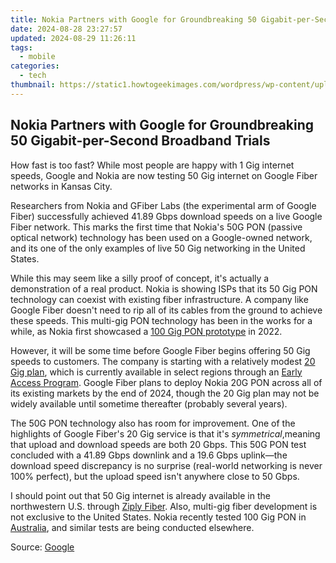```yaml
---
title: Nokia Partners with Google for Groundbreaking 50 Gigabit-per-Second Broadband Trials
date: 2024-08-28 23:27:57
updated: 2024-08-29 11:26:11
tags:
  - mobile
categories:
  - tech
thumbnail: https://static1.howtogeekimages.com/wordpress/wp-content/uploads/2024/07/8.jpg
---
```


## Nokia Partners with Google for Groundbreaking 50 Gigabit-per-Second Broadband Trials

How fast is too fast? While most people are happy with 1 Gig internet speeds, Google and Nokia are now testing 50 Gig internet on Google Fiber networks in Kansas City.

 Researchers from Nokia and GFiber Labs (the experimental arm of Google Fiber) successfully achieved 41.89 Gbps download speeds on a live Google Fiber network. This marks the first time that Nokia's 50G PON (passive optical network) technology has been used on a Google-owned network, and its one of the only examples of live 50 Gig networking in the United States.

 While this may seem like a silly proof of concept, it's actually a demonstration of a real product. Nokia is showing ISPs that its 50 Gig PON technology can coexist with existing fiber infrastructure. A company like Google Fiber doesn't need to rip all of its cables from the ground to achieve these speeds. This multi-gig PON technology has been in the works for a while, as Nokia first showcased a [100 Gig PON prototype](https://www.nokia.com/about-us/news/releases/2022/06/13/nokia-showcases-first-100gbsecond-fiber-broadband-technology-in-the-us/) in 2022.

 However, it will be some time before Google Fiber begins offering 50 Gig speeds to customers. The company is starting with a relatively modest [20 Gig plan](https://screen-video-capture.techidaily.com/new-in-2024-craft-powerpoint-to-interactive-movie-scripts/), which is currently available in select regions through an [Early Access Program](https://fiber.google.com/gfiber-labs/20gig/). Google Fiber plans to deploy Nokia 20G PON across all of its existing markets by the end of 2024, though the 20 Gig plan may not be widely available until sometime thereafter (probably several years).

 The 50G PON technology also has room for improvement. One of the highlights of Google Fiber's 20 Gig service is that it's _symmetrical_,meaning that upload and download speeds are both 20 Gbps. This 50G PON test concluded with a 41.89 Gbps downlink and a 19.6 Gbps uplink—the download speed discrepancy is no surprise (real-world networking is never 100% perfect), but the upload speed isn't anywhere close to 50 Gbps.

 I should point out that 50 Gig internet is already available in the northwestern U.S. through [Ziply Fiber](https://ziplyfiber.com/news/press-release/laurel-wa). Also, multi-gig fiber development is not exclusive to the United States. Nokia recently tested 100 Gig PON in [Australia](https://www.techradar.com/pro/worlds-fastest-broadband-connection-went-live-down-under-nokia-demos-100-gigabit-internet-line-in-australia-in-record-breaking-attempt-but-doesnt-say-when-it-will-go-on-sale), and similar tests are being conducted elsewhere.

 Source: [Google](https://fiber.googleblog.com/2024/07/gfiber-labs-tomorrows-internet-today.html)

<ins class="adsbygoogle"
     style="display:block"
     data-ad-format="autorelaxed"
     data-ad-client="ca-pub-7571918770474297"
     data-ad-slot="1223367746"></ins>



<ins class="adsbygoogle"
     style="display:block"
     data-ad-client="ca-pub-7571918770474297"
     data-ad-slot="8358498916"
     data-ad-format="auto"
     data-full-width-responsive="true"></ins>
